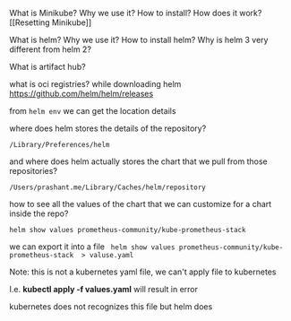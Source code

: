 What is Minikube?
Why we use it?
How to install?
How does it work?
[[Resetting Minikube]]




What is helm?
Why we use it?
How to install helm?
Why is helm 3 very different from helm 2?


What is artifact hub?

what is oci registries? while downloading helm https://github.com/helm/helm/releases 

from `helm env` we can get the location details

where does helm stores the details of the repository?

`/Library/Preferences/helm`


and where does helm actually stores the chart that we pull from those repositories?

`/Users/prashant.me/Library/Caches/helm/repository`





how to see all the values of the chart that we can customize for a chart inside the repo?

`helm show values prometheus-community/kube-prometheus-stack`

we can export it into a file
` helm show values prometheus-community/kube-prometheus-stack  > valuse.yaml`

Note: this is not a kubernetes yaml file, we can't apply file to kubernetes 

I.e. **kubectl apply -f values.yaml**
will result in error

kubernetes does not recognizes this file
but helm does











